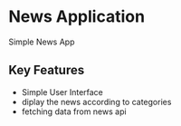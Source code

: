 # News Application
Simple News App 
## Key Features
- Simple User Interface
- diplay the news according to categories
- fetching data from news api
